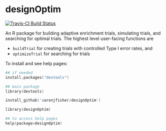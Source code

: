 designOptim
=============

[![Travis-CI Build Status](https://travis-ci.org/<USERNAME>/<REPO>.png?branch=master)](https://travis-ci.org/<USERNAME>/<REPO>)

An R package for building adaptive enrichment trials, simulating trials, and searching for optimal trials. The highest level user-facing functions are

* `buildTrial` for creating trials with controlled Type I error rates, and
* `optimizeTrial` for searching for trials

To install and see help pages:

```S
## if needed
install.packages("devtools")

## main package
library(devtools)

install_github('aaronjfisher/designOptim')

library(designOptim)

## to access help pages
help(package=designOptim)

```



